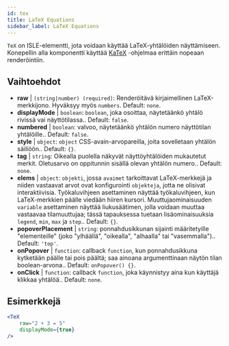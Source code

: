 ```yaml
---
id: tex
title: LaTeX Equations
sidebar_label: LaTeX Equations
---
```


`TeX` on ISLE-elementti, jota voidaan käyttää LaTeX-yhtälöiden näyttämiseen. Konepellin alla komponentti käyttää [KaTeX](https://github.com/Khan/KaTeX) -ohjelmaa erittäin nopeaan renderöintiin.

## Vaihtoehdot

* __raw__ | `(string|number) (required)`: Renderöitävä kirjaimellinen LaTeX-merkkijono. Hyväksyy myös `numbers`. Default: `none`.
* __displayMode__ | `boolean`: `boolean`, joka osoittaa, näytetäänkö yhtälö rivissä vai näyttötilassa.. Default: `false`.
* __numbered__ | `boolean`: valvoo, näytetäänkö yhtälön numero näyttötilan yhtälöille.. Default: `false`.
* __style__ | `object`: `object` CSS-avain-arvopareilla, joita sovelletaan yhtälön säiliöön.. Default: `{}`.
* __tag__ | `string`: Oikealla puolella näkyvät näyttöyhtälöiden mukautetut merkit. Oletusarvo on oppitunnin sisällä olevan yhtälön numero.. Default: `none`.
* __elems__ | `object`: `objekti`, jossa `avaimet` tarkoittavat LaTeX-merkkejä ja niiden vastaavat arvot ovat konfigurointi `objekteja`, jotta ne olisivat interaktiivisia. Työkaluvihjeen asettaminen näyttää työkaluvihjeen, kun LaTeX-merkkien päälle viedään hiiren kursori. Muuttujaominaisuuden `variable` asettaminen näyttää liukusäätimen, jolla voidaan muuttaa vastaavaa tilamuuttujaa; tässä tapauksessa tuetaan lisäominaisuuksia `legend`, `min`, `max` ja `step`.. Default: `{}`.
* __popoverPlacement__ | `string`: ponnahdusikkunan sijainti määritetyille "elementeille" (joko "ylhäällä", "oikealla", "alhaalla" tai "vasemmalla").. Default: `'top'`.
* __onPopover__ | `function`: callback `function`, kun ponnahdusikkuna kytketään päälle tai pois päältä; saa ainoana argumenttinaan näytön tilan boolean-arvona.. Default: `onPopover() {}`.
* __onClick__ | `function`: callback `function`, joka käynnistyy aina kun käyttäjä klikkaa yhtälöä.. Default: `none`.


## Esimerkkejä

```jsx live
<TeX
    raw="2 + 3 = 5"
    displayMode={true}
/>
```



